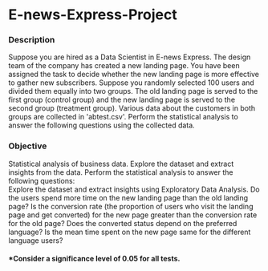 # E-news-Express-Project
### Description
Suppose you are hired as a Data Scientist in E-news Express. The design team of the company has created a new landing page. You have been assigned the task to decide whether the new landing page is more effective to gather new subscribers. Suppose you randomly selected 100 users and divided them equally into two groups. The old landing page is served to the first group (control group) and the new landing page is served to the second group (treatment group). Various data about the customers in both groups are collected in 'abtest.csv'. Perform the statistical analysis to answer the following questions using the collected data. 

### Objective  
Statistical analysis of business data. Explore the dataset and extract insights from the data. 
Perform the statistical analysis to answer the following questions:  
  Explore the dataset and extract insights using Exploratory Data Analysis. 
  Do the users spend more time on the new landing page than the old landing page? 
  Is the conversion rate (the proportion of users who visit the landing page and get converted) for the new page greater than the conversion rate for the old page? 
  Does the converted status depend on the preferred language? 
  Is the mean time spent on the new page same for the different language users? 
  
#### *Consider a significance level of 0.05 for all tests.
